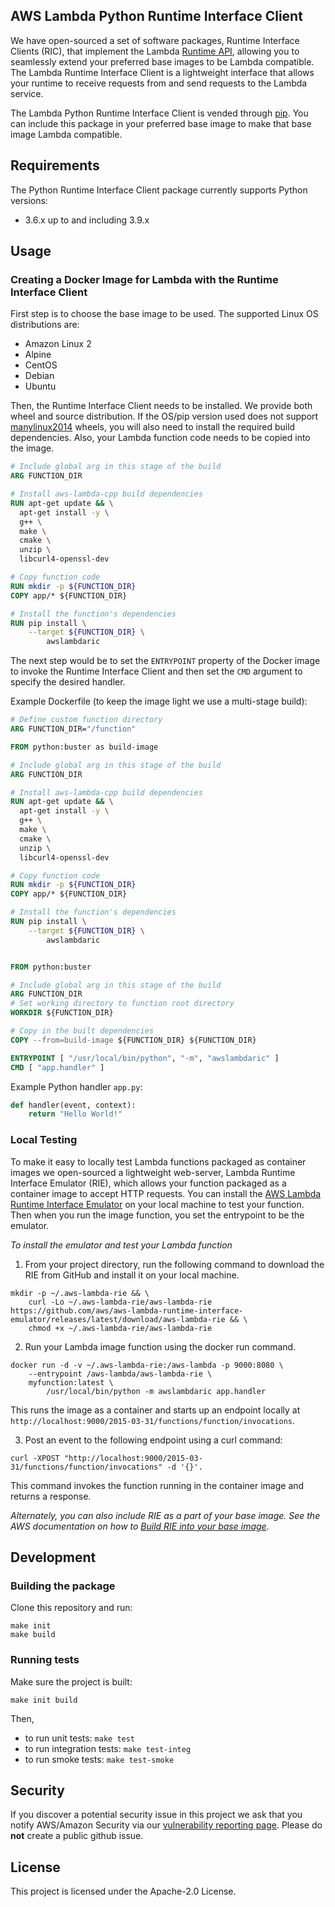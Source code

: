 ## AWS Lambda Python Runtime Interface Client

We have open-sourced a set of software packages, Runtime Interface Clients (RIC), that implement the Lambda
 [Runtime API](https://docs.aws.amazon.com/lambda/latest/dg/runtimes-api.html), allowing you to seamlessly extend your preferred
  base images to be Lambda compatible.
The Lambda Runtime Interface Client is a lightweight interface that allows your runtime to receive requests from and send requests to the Lambda service.

The Lambda Python Runtime Interface Client is vended through [pip](https://pypi.org/project/awslambdaric). 
You can include this package in your preferred base image to make that base image Lambda compatible.

## Requirements
The Python Runtime Interface Client package currently supports Python versions:
 - 3.6.x up to and including 3.9.x

## Usage

### Creating a Docker Image for Lambda with the Runtime Interface Client
First step is to choose the base image to be used. The supported Linux OS distributions are:

 - Amazon Linux 2
 - Alpine
 - CentOS
 - Debian
 - Ubuntu


Then, the Runtime Interface Client needs to be installed. We provide both wheel and source distribution.
If the OS/pip version used does not support [manylinux2014](https://www.python.org/dev/peps/pep-0599/) wheels, you will also need to install the required build dependencies.
Also, your Lambda function code needs to be copied into the image.

```dockerfile
# Include global arg in this stage of the build
ARG FUNCTION_DIR

# Install aws-lambda-cpp build dependencies
RUN apt-get update && \
  apt-get install -y \
  g++ \
  make \
  cmake \
  unzip \
  libcurl4-openssl-dev

# Copy function code
RUN mkdir -p ${FUNCTION_DIR}
COPY app/* ${FUNCTION_DIR}

# Install the function's dependencies
RUN pip install \
    --target ${FUNCTION_DIR} \
        awslambdaric
```

The next step would be to set the `ENTRYPOINT` property of the Docker image to invoke the Runtime Interface Client and then set the `CMD` argument to specify the desired handler.

Example Dockerfile (to keep the image light we use a multi-stage build):
```dockerfile
# Define custom function directory
ARG FUNCTION_DIR="/function"

FROM python:buster as build-image

# Include global arg in this stage of the build
ARG FUNCTION_DIR

# Install aws-lambda-cpp build dependencies
RUN apt-get update && \
  apt-get install -y \
  g++ \
  make \
  cmake \
  unzip \
  libcurl4-openssl-dev

# Copy function code
RUN mkdir -p ${FUNCTION_DIR}
COPY app/* ${FUNCTION_DIR}

# Install the function's dependencies
RUN pip install \
    --target ${FUNCTION_DIR} \
        awslambdaric


FROM python:buster

# Include global arg in this stage of the build
ARG FUNCTION_DIR
# Set working directory to function root directory
WORKDIR ${FUNCTION_DIR}

# Copy in the built dependencies
COPY --from=build-image ${FUNCTION_DIR} ${FUNCTION_DIR}

ENTRYPOINT [ "/usr/local/bin/python", "-m", "awslambdaric" ]
CMD [ "app.handler" ]
```

Example Python handler `app.py`:
```python
def handler(event, context):
    return "Hello World!"
```

### Local Testing

To make it easy to locally test Lambda functions packaged as container images we open-sourced a lightweight web-server, Lambda Runtime Interface Emulator (RIE), which allows your function packaged as a container image to accept HTTP requests. You can install the [AWS Lambda Runtime Interface Emulator](https://github.com/aws/aws-lambda-runtime-interface-emulator) on your local machine to test your function. Then when you run the image function, you set the entrypoint to be the emulator. 

*To install the emulator and test your Lambda function*

1) From your project directory, run the following command to download the RIE from GitHub and install it on your local machine. 

```shell script
mkdir -p ~/.aws-lambda-rie && \
    curl -Lo ~/.aws-lambda-rie/aws-lambda-rie https://github.com/aws/aws-lambda-runtime-interface-emulator/releases/latest/download/aws-lambda-rie && \
    chmod +x ~/.aws-lambda-rie/aws-lambda-rie
```
2) Run your Lambda image function using the docker run command. 

```shell script
docker run -d -v ~/.aws-lambda-rie:/aws-lambda -p 9000:8080 \
    --entrypoint /aws-lambda/aws-lambda-rie \
    myfunction:latest \
        /usr/local/bin/python -m awslambdaric app.handler
```

This runs the image as a container and starts up an endpoint locally at `http://localhost:9000/2015-03-31/functions/function/invocations`. 

3) Post an event to the following endpoint using a curl command: 

```shell script
curl -XPOST "http://localhost:9000/2015-03-31/functions/function/invocations" -d '{}'.
```

This command invokes the function running in the container image and returns a response.

*Alternately, you can also include RIE as a part of your base image. See the AWS documentation on how to [Build RIE into your base image](https://docs.aws.amazon.com/lambda/latest/dg/images-test.html#images-test-alternative).*


## Development

### Building the package
Clone this repository and run:

```shell script
make init
make build
```

### Running tests

Make sure the project is built:
```shell script
make init build
```
Then,
* to run unit tests: `make test`
* to run integration tests: `make test-integ`
* to run smoke tests: `make test-smoke`

## Security

If you discover a potential security issue in this project we ask that you notify AWS/Amazon Security via our [vulnerability reporting page](http://aws.amazon.com/security/vulnerability-reporting/). Please do **not** create a public github issue.

## License

This project is licensed under the Apache-2.0 License.
